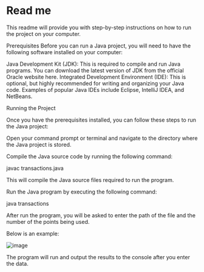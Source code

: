 # Read me

This readme will provide you with step-by-step instructions on how to run the project on your computer.

Prerequisites
Before you can run a Java project, you will need to have the following software installed on your computer:

Java Development Kit (JDK): This is required to compile and run Java programs. You can download the latest version of JDK from the official Oracle website here.
Integrated Development Environment (IDE): This is optional, but highly recommended for writing and organizing your Java code. Examples of popular Java IDEs include Eclipse, IntelliJ IDEA, and NetBeans.

Running the Project

Once you have the prerequisites installed, you can follow these steps to run the Java project:

Open your command prompt or terminal and navigate to the directory where the Java project is stored.

Compile the Java source code by running the following command:

javac transactions.java

This will compile the Java source files required to run the program.

Run the Java program by executing the following command:

java transactions

After run the program, you will be asked to enter the path of the file and the number of the points being used.

Below is an example:

![image](https://user-images.githubusercontent.com/40028905/221087521-1639e1da-82de-4153-981b-863947ff40dc.png)

The program will run and output the results to the console after you enter the data.
